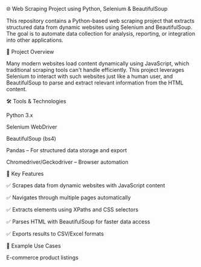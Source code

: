 🌐 Web Scraping Project using Python, Selenium & BeautifulSoup

This repository contains a Python-based web scraping project that extracts structured data from dynamic websites using Selenium and BeautifulSoup. The goal is to automate data collection for analysis, reporting, or integration into other applications.

🚀 Project Overview

Many modern websites load content dynamically using JavaScript, which traditional scraping tools can't handle efficiently. This project leverages Selenium to interact with such websites just like a human user, and BeautifulSoup to parse and extract relevant information from the HTML content.

🛠 Tools & Technologies

Python 3.x

Selenium WebDriver

BeautifulSoup (bs4)

Pandas – For structured data storage and export

Chromedriver/Geckodriver – Browser automation




📌 Key Features

✅ Scrapes data from dynamic websites with JavaScript content

✅ Navigates through multiple pages automatically

✅ Extracts elements using XPaths and CSS selectors

✅ Parses HTML with BeautifulSoup for faster data access

✅ Exports results to CSV/Excel formats


🧪 Example Use Cases

E-commerce product listings




